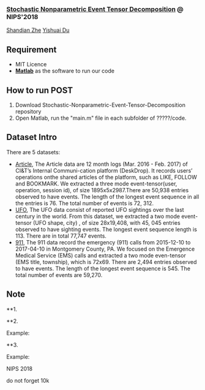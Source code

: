
### [Stochastic Nonparametric Event Tensor Decomposition](https://nips.cc/Conferences/2018/Schedule?showEvent=11661) @ NIPS'2018
 [Shandian Zhe](http://www.cs.utah.edu/~zhe/)   [Yishuai Du](https://www.linkedin.com/in/yishuai-du-583a17b5/)

## Requirement
* MIT Licence
* [**Matlab**](https://www.mathworks.com/products/matlab.html) as the software to run our code

## How to run POST
1. Download Stochastic-Nonparametric-Event-Tensor-Decomposition repository
2. Open Matlab, run the "main.m" file in each subfolder of ?????/code.



## Dataset Intro
There are 5 datasets:
* [Article](https://www.kaggle.com/gspmoreira), The Article data are 12 month logs (Mar. 2016 - Feb. 2017) of CI&T’s Internal Communi-cation platform (DeskDrop). It records users’ operations onthe shared articles of the platform, such as LIKE, FOLLOW
and BOOKMARK. We extracted a three mode event-tensor(user, operation, session id), of size 1895x5x2987.There
are 50,938 entries observed to have events. The length of the longest event sequence in all the entries is 76. The total number of events is 72, 312.
* [UFO](https://www.kaggle.com/NUFORC), The UFO data consist of reported UFO sightings over the last century in the world.
From this dataset, we extracted a two mode event-tensor (UFO shape, city) , of size 28x19,408, with 45, 045 entries observed to have sighting events. The longest event sequence length is 113. There are in total 77,747 events.
* [911](https://www.kaggle.com/mchirico), The 911 data record the emergency (911) calls from 2015-12-10 to 2017-04-10 in Montgomery County, PA. We focused on the Emergence Medical Service (EMS) calls and extracted a two mode even-tensor (EMS title, township), which is 72x69. There are 2,494 entries observed to have events. The length of the longest event sequence is 545. The total number of events are 59,270.

## Note
**1. 



**2.


Example:




**3. 

Example:










NIPS 2018 


do not forget 10k
